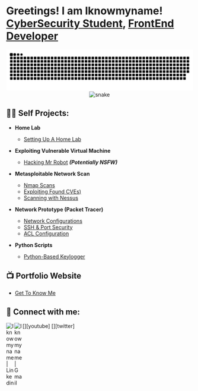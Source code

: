 <h1>Greetings! I am Iknowmyname! <br/><a href="https://github.com/iknowmyname">CyberSecurity Student</a>, <a href="https://www.linkedin.com/in/joshmadakor/">FrontEnd Developer</a></h1>

<div align="center">
  <img  src="https://github.com/1999AZZAR/1999AZZAR/blob/main/resources/img/grid-snake.svg"
       alt="snake" /></a>
</div>

<div align="center">
  <img  src="https://assets9.lottiefiles.com/packages/lf20_zdtukd5q.json"
       alt="snake" /></a>
</div>



<h2>👨‍💻 Self Projects:</h2>

- <b>Home Lab</b>
  - [Setting Up A Home Lab](https://github.com/joshmadakor1/Algorithms-Practice)
- <b>Exploiting Vulnerable Virtual Machine</b>
  - [Hacking Mr Robot](https://github.com/joshmadakor1/4chan-Image-Analysis-Middleware-C964) <b><i>(Potentially NSFW)</b></i>
- <b>Metasploitable Network Scan</b>
  - [Nmap Scans](https://github.com/joshmadakor1/Sentinel-Lab)
  - [Exploiting Found CVEs)](https://github.com/joshmadakor1/Jwipe.PowerShell)
  - [Scanning with Nessus](https://github.com/joshmadakor1/AD_PS)

- <b>Network Prototype (Packet Tracer)</b>
  - [Network Configurations](https://github.com/joshmadakor1/EncrypterPOC)
  - [SSH & Port Security](https://github.com/joshmadakor1/DecrypterPOC)
  - [ACL Configuration](https://github.com/joshmadakor1/Key-Logger-With-Email)
- <b>Python Scripts </b>
  - [Python-Based Keylogger](https://github.com/joshmadakor1/Package-Delivery-Pathfinding-Algorithm)

<h2>📺 Portfolio Website</h2>

- [Get To Know Me](https://www.youtube.com/watch?v=a83ASGn_V_s)
<!-- - [A Day in the Life of a Cybersecurity Anayst](https://www.youtube.com/watch?v=uHy3oM7NnoU)
- [How to Create a KeyLogger (C#)](https://www.youtube.com/watch?v=N-L9hklSlNk)
- [Ransomware Demonstration (C#)](https://www.youtube.com/watch?v=OfvdQeh79s0)
- [Is WGU Legit?](https://www.youtube.com/watch?v=E2MwRWxDBkA)
-->

<h2> 🤳 Connect with me:</h2>

[<img align="left" alt="Iknowmyname | Linkedin" width="22px" src="https://cdn.jsdelivr.net/npm/simple-icons@v3/icons/youtube.svg" />][youtube]
[<img align="left" alt="Iknowmyname | Gmail" width="22px" src="https://cdn.jsdelivr.net/npm/simple-icons@v3/icons/twitter.svg" />][twitter]


[linkedin]: https://linkedin.com/in/joshmadakor

<!--
**joshmadakor1/joshmadakor1** is a ✨ _special_ ✨ repository because its `README.md` (this file) appears on your GitHub profile.

Here are some ideas to get you started:

- 🔭 I’m currently working on ...
- 🌱 I’m currently learning ...
- 👯 I’m looking to collaborate on ...
- 🤔 I’m looking for help with ...
- 💬 Ask me about ...
- 📫 How to reach me: ...
- 😄 Pronouns: ...
- ⚡ Fun fact: ...
-->
